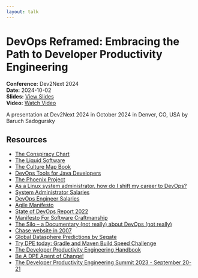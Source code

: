```yaml
---
layout: talk
---
```


# DevOps Reframed: Embracing the Path to Developer Productivity Engineering

**Conference:** Dev2Next 2024  
**Date:** 2024-10-02  
**Slides:** [View Slides](https://drive.google.com/file/d/1d-NRUij6zNKgCECyLz5WApjwDYQ4tv_s/view)  
**Video:** [Watch Video](https://www.youtube.com/watch?v=uTEL8Ff1Zvk)  

A presentation at Dev2Next 2024  in
                    October 2024 in
                    Denver, CO, USA by 
                    Baruch Sadogursky

## Resources

- [The Conspiracy Chart](https://twitter.com/abbieasr/status/1462953203067240450)
- [The Liquid Software](https://amzn.to/3Nvx4ir)
- [The Culture Map Book](https://amzn.to/3IBF6TT)
- [DevOps Tools for Java Developers](https://amzn.to/3Ny2xAB)
- [The Phoenix Project](https://itrevolution.com/product/the-phoenix-project/)
- [As a Linux system administrator, how do I shift my career to DevOps?](https://www.quora.com/As-a-Linux-system-administrator-how-do-I-shift-my-career-to-DevOps/answer/Disha-Rathod-10?no_redirect=1)
- [System Administrator Salaries](https://www.ziprecruiter.com/Salaries/System-Administrator-Salary)
- [DevOps Engineer Salaries](https://www.ziprecruiter.com/Salaries/Devops-Engineer-Salary)
- [Agile Manifesto](https://agilemanifesto.org/)
- [State of DevOps Report 2022](https://cloud.google.com/devops/state-of-devops/)
- [Manifesto For Software Craftmanship](https://manifesto.softwarecraftsmanship.org/)
- [The Silo – a Documentary (not really) about DevOps (not really)](https://tv.apple.com/us/show/silo/umc.cmc.3yksgc857px0k0rqe5zd4jice)
- [Chase website in 2007](https://web.archive.org/web/20070708221025/http://www.chase.com/)
- [Global Datasphere Predictions by Segate](https://www.seagate.com/files/www-content/our-story/trends/files/idc-seagate-dataage-whitepaper.pdf)
- [Try DPE today: Gradle and Maven Build Speed Challenge](https://gradle.com/gradle-and-maven-build-speed-challenge/)
- [The Developer Productivity Engineering Handbook](https://gradle.com/developer-productivity-engineering/handbook/)
- [Be A DPE Agent of Change!](https://gradle.influitive.com/join/00010)
- [The Developer Productivity Engineering Summit 2023 - September 20-21](https://dpesummit.com/)

<!-- Source: https://speaking.jbaru.ch/lhvXsW/devops-reframed-embracing-the-path-to-developer-productivity-engineering -->
